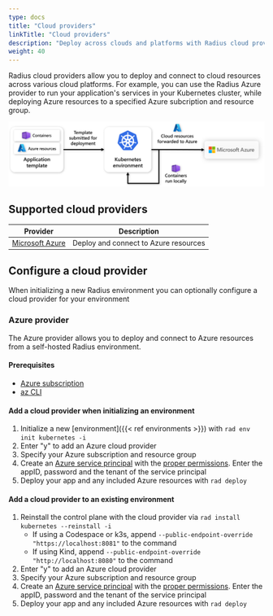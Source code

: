 ```yaml
---
type: docs
title: "Cloud providers"
linkTitle: "Cloud providers"
description: "Deploy across clouds and platforms with Radius cloud providers"
weight: 40
---
```


Radius cloud providers allow you to deploy and connect to cloud resources across various cloud platforms. For example, you can use the Radius Azure provider to run your application's services in your Kubernetes cluster, while deploying Azure resources to a specified Azure subcription and resource group.

<img src="providers-overview.png" alt="Diagram of cloud resources getting forwarded to cloud platforms upon deployment" width="800px" >

## Supported cloud providers

| Provider | Description |
|----------|-------------|
| [Microsoft Azure](#azure-provider) | Deploy and connect to Azure resources |

## Configure a cloud provider

When initializing a new Radius environment you can optionally configure a cloud provider for your environment

### Azure provider

The Azure provider allows you to deploy and connect to Azure resources from a self-hosted Radius environment. 

#### Prerequisites

- [Azure subscription](https://azure.com)
- [az CLI](https://aka.ms/azcli)

#### Add a cloud provider when initializing an environment

1. Initialize a new [environment]({{< ref environments >}}) with `rad env init kubernetes -i`
1. Enter "y" to add an Azure cloud provider
1. Specify your Azure subscription and resource group
1. Create an [Azure service principal](https://docs.microsoft.com/cli/azure/ad/sp?view=azure-cli-latest#az-ad-sp-create-for-rbac) with the [proper permissions](https://aka.ms/azadsp-more). Enter the appID, password and the tenant of the service principal
1. Deploy your app and any included Azure resources with `rad deploy`

#### Add a cloud provider to an existing environment

1. Reinstall the control plane with the cloud provider via `rad install kubernetes --reinstall -i`
   - If using a Codespace or k3s, append `--public-endpoint-override "https://localhost:8081"` to the command
   - If using Kind, append `--public-endpoint-override "http://localhost:8080"` to the command
2. Enter "y" to add an Azure cloud provider
3. Specify your Azure subscription and resource group
4. Create an [Azure service principal](https://docs.microsoft.com/cli/azure/ad/sp?view=azure-cli-latest#az-ad-sp-create-for-rbac) with the [proper permissions](https://aka.ms/azadsp-more). Enter the appID, password and the tenant of the service principal 
5. Deploy your app and any included Azure resources with `rad deploy`
